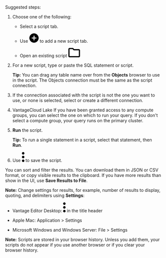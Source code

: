 Suggested steps:

1.  Choose one of the following:

    -   Select a script tab.


    -   Use ![""](Images/hhs1689287375241.svg) to add a new script tab.


    -   Open an existing script ![""](Images/niz1696362597829.svg)


1.  For a new script, type or paste the SQL statement or script.

    **Tip:** You can drag any table name over from the **Objects** browser to use in the script. The Objects connection must be the same as the script connection.


1.  If the connection associated with the script is not the one you want to use, or none is selected, select or create a different connection.


1.  VantageCloud Lake If you have been granted access to any compute groups, you can select the one on which to run your query. If you don't select a compute group, your query runs on the primary cluster.


1.  **Run** the script.

    **Tip:** To run a single statement in a script, select that statement, then **Run**.


1.  Use ![""](Images/kxu1689287376217.svg) to save the script.


You can sort and filter the results. You can download them in JSON or CSV format, or copy visible results to the clipboard. If you have more results than show in the UI, use **Save Results to File**.

**Note:** Change settings for results, for example, number of results to display, quoting, and delimiters using **Settings**:

-   Vantage Editor Desktop: ![""](Images/kxu1689287376217.svg) in the title header


-   Apple Mac: Application > Settings


-   Microsoft Windows and Windows Server: File > Settings


**Note:** Scripts are stored in your browser history. Unless you add them, your scripts do not appear if you use another browser or if you clear your browser history.

